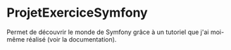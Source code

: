 # ProjetExerciceSymfony
Permet de découvrir le monde de Symfony grâce à un tutoriel que j'ai moi-même réalisé (voir la documentation).
